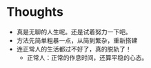 # Thoughts

- 真是无聊的人生呢。还是试着努力一下吧。
- 方法先简单粗暴一点，从简到繁杂，重新搭建
- 连正常人的生活都过不好了，真的脱轨了！
    - 正常人：正常的作息时间，还算平稳的心态。
